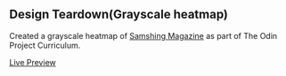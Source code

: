   ## Design Teardown(Grayscale heatmap)
  
   Created a grayscale heatmap of [Samshing Magazine](https://www.smashingmagazine.com/) as part of The Odin Project Curriculum.
   
   [Live Preview](https://spark712.github.io/grayscale-heatmap/)
